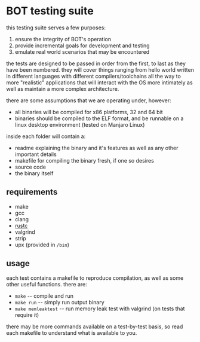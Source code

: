 # BOT testing suite

this testing suite serves a few purposes:

1. ensure the integrity of BOT's operation
2. provide incremental goals for development and testing
3. emulate real world scenarios that may be encountered

the tests are designed to be passed in order from the first, to last as they have been numbered. they will cover things ranging from hello world written in different languages with different compilers/toolchains all the way to more "realistic" applications that will interact with the OS more intimately as well as maintain a more complex architecture.

there are some assumptions that we are operating under, however:

- all binaries will be compiled for x86 platforms, 32 and 64 bit
- binaries should be compiled to the ELF format, and be runnable on a linux desktop environment (tested on Manjaro Linux)

inside each folder will contain a:

- readme explaining the binary and it's features as well as any other important details
- makefile for compiling the binary fresh, if one so desires
- source code
- the binary itself

## requirements
- make
- gcc
- clang
- [rustc](https://www.rust-lang.org/tools/install)
- valgrind
- strip
- upx (provided in `/bin`)

## usage
each test contains a makefile to reproduce compilation, as well as some other useful functions. there are:

- `make` -- compile and run
- `make run` -- simply run output binary
- `make memleaktest` -- run memory leak test with valgrind (on tests that require it)

there may be more commands available on a test-by-test basis, so read each makefile to understand what is available to you.
